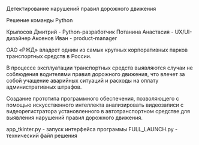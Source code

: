 Детектирование нарушений правил дорожного движения

Решение команды Python

Крылосов Дмитрий - Python-разработчик
Потанина Анастасия - UX/UI-дизайнер
Аксенов Иван - product-manager

ОАО «РЖД» владеет одним из самых крупных корпоративных парков транспортных средств в России. 

В процессе эксплуатации транспортных средств выявляются случаи не соблюдения водителями правил дорожного движения, что влечет за собой учащение аварийных ситуаций и расходы на оплату административных штрафов.

Создание прототипа программного обеспечения, позволяющего с помощью искусственного интеллекта анализировать видеозаписи с видеорегистратора установленного в автотранспортном средстве для выявления нарушений правил дорожного движения.

app_tkinter.py - запуск интерфейса программы
FULL_LAUNCH.py - технический файл решения

